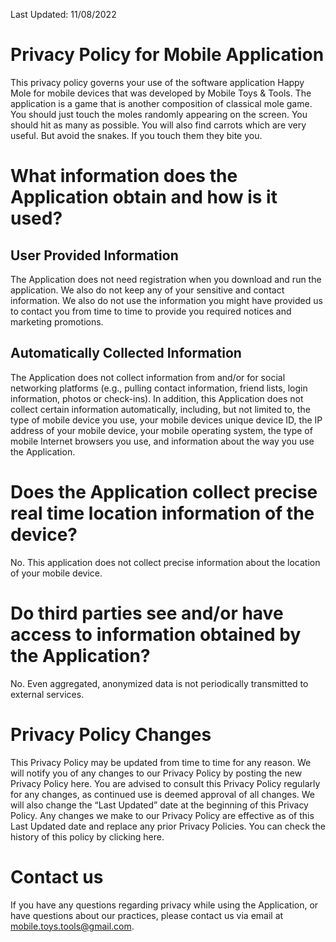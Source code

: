 Last Updated: 11/08/2022

# Privacy Policy for Mobile Application

This privacy policy governs your use of the software application Happy Mole for mobile devices that was developed by Mobile Toys & Tools. The application is a game that is another composition of classical mole game. You should just touch the moles randomly appearing on the screen. You should hit as many as possible. You will also find carrots which are very useful. But avoid the snakes. If you touch them they bite you.

# What information does the Application obtain and how is it used?
## User Provided Information
The Application does not need registration when you download and run the application. We also do not keep any of your sensitive and contact information. We also do not use the information you might have provided us to contact you from time to time to provide you required notices and marketing promotions.

## Automatically Collected Information
The Application does not collect information from and/or for social networking platforms (e.g., pulling contact information, friend lists, login information, photos or check-ins). In addition, this Application does not collect certain information automatically, including, but not limited to, the type of mobile device you use, your mobile devices unique device ID, the IP address of your mobile device, your mobile operating system, the type of mobile Internet browsers you use, and information about the way you use the Application.

# Does the Application collect precise real time location information of the device?
No. This application does not collect precise information about the location of your mobile device.

# Do third parties see and/or have access to information obtained by the Application?
No. Even aggregated, anonymized data is not periodically transmitted to external services.

# Privacy Policy Changes
This Privacy Policy may be updated from time to time for any reason. We will notify you of any changes to our Privacy Policy by posting the new Privacy Policy here. You are advised to consult this Privacy Policy regularly for any changes, as continued use is deemed approval of all changes. We will also change the “Last Updated” date at the beginning of this Privacy Policy. Any changes we make to our Privacy Policy are effective as of this Last Updated date and replace any prior Privacy Policies. You can check the history of this policy by clicking here.

# Contact us
If you have any questions regarding privacy while using the Application, or have questions about our practices, please contact us via email at mobile.toys.tools@gmail.com.
